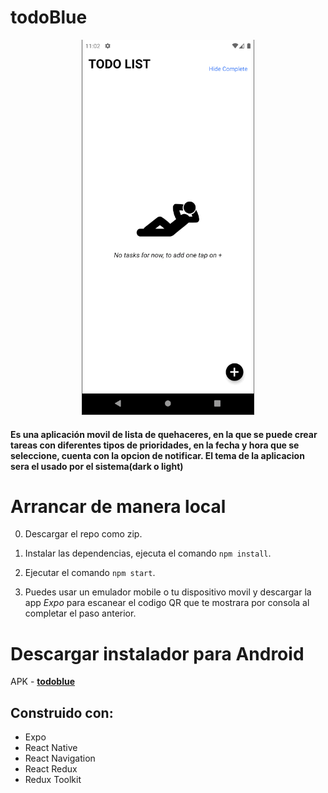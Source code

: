 # todoBlue

<p align='center'>
  <img src="./assets/todoBlue.gif" height="600px"/>
</p>

#### Es una aplicación movil de lista de quehaceres, en la que se puede crear tareas con diferentes tipos de prioridades, en la fecha y hora que se seleccione, cuenta con la opcion de notificar. El tema de la aplicacion sera el usado por el sistema(dark o light)

# Arrancar de manera local

0. Descargar el repo como zip.

1. Instalar las dependencias, ejecuta el comando `npm install`.

2. Ejecutar el comando `npm start`.

3. Puedes usar un emulador mobile o tu dispositivo movil y descargar la app *Expo* para escanear el codigo QR que te mostrara por consola al completar el paso anterior.


# Descargar instalador para Android

APK - **<a href="https://drive.google.com/file/d/1-DrSRArCgheOqLJwsGSPbNhKQusj-4nu/view" target="_blank" rel="noreferrer">todoblue</a>**


## Construido con:

- Expo
- React Native
- React Navigation
- React Redux
- Redux Toolkit

